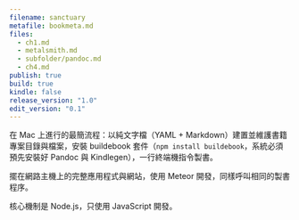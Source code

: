```yaml
---
filename: sanctuary
metafile: bookmeta.md
files:
  - ch1.md
  - metalsmith.md
  - subfolder/pandoc.md
  - ch4.md
publish: true
build: true
kindle: false
release_version: "1.0"
edit_version: "0.1"
---
```

在 Mac 上進行的最簡流程：以純文字檔（YAML + Markdown）建置並維護書籍專案目錄與檔案，安裝 buildebook 套件（`npm install buildebook`，系統必須預先安裝好 Pandoc 與 Kindlegen），一行終端機指令製書。

擺在網路主機上的完整應用程式與網站，使用 Meteor 開發，同樣呼叫相同的製書程序。

核心機制是 Node.js，只使用 JavaScript 開發。
